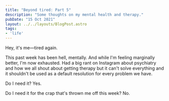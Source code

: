 ```yaml
---
title: "Beyond tired: Part 5"
description: "Some thoughts on my mental health and therapy."
pubDate: "15 Oct 2021"
layout: ../../layouts/BlogPost.astro
tags:
- 'life'
---
```


Hey, it's me&mdash;tired again.

This past week has been hell, mentally. And while I'm feeling marginally better, I'm now exhausted. Had a big rant on Instagram about psychiatry and how we all shout about getting therapy but it can't solve everything and it shouldn't be used as a default resolution for every problem we have.

Do I need it? Yes.

Do I need it for the crap that's thrown me off this week? No.